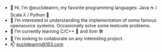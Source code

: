 - 👋 Hi, I’m @euclideanrn, my favorite programming languages: Java ☕️ / Scala λ / Python 🐍
- 👀 I’m interested in understanding the implementation of some famous opensource systems. Occasionally solve some leetcode problems.
- 🌱 I’m currently learning C/C++ 🚀 and llvm 🛠
- 💞️ I’m looking to collaborate on any interesting project.
- 📫 euclideanrn@163.com


<!---
📈 my github stats

<p align="center"> <img src="https://github-readme-stats.vercel.app/api?username=euclideanrn&show_icons=true&theme=gotham" alt="euclideanrn" />

euclideanrn/euclideanrn is a ✨ special ✨ repository because its `README.md` (this file) appears on your GitHub profile.
You can click the Preview link to take a look at your changes.
--->
